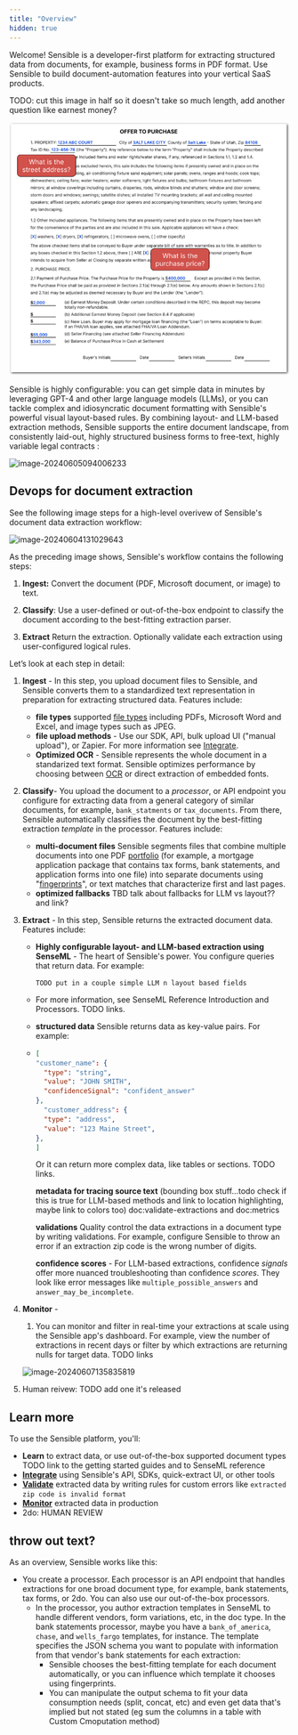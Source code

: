 ```yaml
---
title: "Overview"
hidden: true
---
```


Welcome! Sensible is a developer-first platform for extracting structured data from documents, for example, business forms in PDF format. Use Sensible to build document-automation features into your vertical SaaS products. 

TODO: cut this image in half so it doesn't take so much length, add another question  like earnest money?

![Click to enlarge](https://raw.githubusercontent.com/sensible-hq/sensible-docs/main/readme-sync/assets/v0/images/final/intro_SDK_2.png)



Sensible is highly configurable: you can get simple data in minutes by leveraging GPT-4 and other large language models (LLMs), or you can tackle complex and idiosyncratic document formatting with Sensible's powerful visual layout-based rules. By combining layout- and LLM-based extraction methods, Sensible supports the entire document landscape, from consistently laid-out, highly structured business forms to free-text, highly variable legal contracts :

![image-20240605094006233](C:\Users\franc\AppData\Roaming\Typora\typora-user-images\image-20240605094006233.png)

## Devops for document extraction

See the following image steps for a high-level overivew of Sensible's document data extraction workflow:





![image-20240604131029643](C:\Users\franc\AppData\Roaming\Typora\typora-user-images\image-20240604131029643.png)

As the preceding image shows, Sensible's workflow contains the following steps:

1. **Ingest:** Convert the document (PDF, Microsoft document, or image) to text.

2. **Classify**: Use a user-defined or out-of-the-box endpoint to classify the document according to the best-fitting extraction parser.

3. **Extract** Return the extraction. Optionally validate each extraction using user-configured logical rules.

Let’s look at each step in detail:

1. **Ingest** - In this step, you upload document files to Sensible, and Sensible converts them to a standardized text representation in preparation for extracting structured data. Features include:

   - **file types** supported [file types](doc:file-types) including PDFs, Microsoft Word and Excel, and image types such as JPEG.
   - **file upload methods** - Use our SDK, API, bulk upload UI ("manual upload"), or Zapier. For more information see [Integrate](doc:integrate).
   - **Optimized OCR** - Sensible represents the whole document in a standarized text format. Sensible optimizes performance by choosing between [OCR](doc:ocr) or direct extraction of embedded fonts. 

2. **Classify**- You upload the document to a *processor*, or API endpoint you configure  for extracting data from a general category of similar documents, for example, `bank_statments` or `tax_documents`.  From there, Sensible automatically classifies the document by  the best-fitting extraction *template*  in the processor. Features include:

   - **multi-document files** Sensible segments files that combine multiple documents into one PDF [portfolio](doc:portfolio) (for example, a mortgage application package that contains tax forms, bank statements, and application forms into one file)  into separate documents using "[fingerprints](doc:fingerprint)", or text matches that characterize first and last pages.
   - **optimized fallbacks** TBD talk about fallbacks for LLM vs layout?? and link?

3. **Extract** - In this step, Sensible returns the extracted document data. Features include: 

   - **Highly configurable layout- and LLM-based extraction using SenseML** - The heart of Sensible's power. You configure queries that return data. For example:

     ```
     TODO put in a couple simple LLM n layout based fields
     ```

     

   -  For more information, see SenseML Reference Introduction and Processors. TODO links.

   - **structured data** Sensible returns data as key-value pairs. For example:

   - ```json
     [
     "customer_name": {
       "type": "string",
       "value": "JOHN SMITH",
       "confidenceSignal": "confident_answer"
     },
       "customer_address": {
       "type": "address",
       "value": "123 Maine Street",
     },
     ]
     ```

     Or it can return more complex data, like tables or sections. TODO links.

     **metadata for tracing source text** (bounding box stuff...todo check if this is true for LLM-based methods and link to location highlighting, maybe link to colors too) doc:validate-extractions and doc:metrics

     **validations** Quality control the data extractions in a document type by writing validations. For example, configure Sensible to throw an error if an extraction zip code is the wrong number of digits.

     **confidence scores**  - For LLM-based extractions, confidence *signals* offer more nuanced troubleshooting than confidence *scores*. They look like error messages like `multiple_possible_answers` and `answer_may_be_incomplete`.

     

4. **Monitor** -  

   1. You can monitor and filter in real-time your extractions at scale using the Sensible app's dashboard. For example, view the number of extractions in recent days or filter by which extractions are returning nulls for target data. TODO links

     ![image-20240607135835819](C:\Users\franc\AppData\Roaming\Typora\typora-user-images\image-20240607135835819.png)

     

   

5. Human reivew: TODO add one it's released



## Learn more



To use the Sensible platform, you'll:

- **Learn** to extract data, or use out-of-the-box supported document types TODO link to the getting started guides and to SenseML reference
- [**Integrate**](doc:integrate) using Sensible's API, SDKs, quick-extract UI, or other tools
- [**Validate**](doc:validate-extractions) extracted data by writing rules for custom errors like `extracted zip code is invalid format` 
- [**Monitor**](doc:metrics) extracted data in production 
- 2do: HUMAN REVIEW





## throw out text?



As an overview, Sensible works like this:

- You create a processor. Each processor is an API endpoint that handles extractions for one broad document type, for example, bank statements, tax forms, or 2do. You can also use our out-of-the-box processors.
  - In the processor, you author extraction templates in SenseML to handle different vendors, form variations, etc, in the doc type. In the bank statements processor, maybe you have a `bank_of_america`, `chase`, and `wells_fargo` templates, for instance. The template specifies the JSON schema you want to populate with information from that vendor's bank statements for each extraction:
    - Sensible chooses the best-fitting template for each document automatically, or you can influence which template it chooses using fingerprints. 
    - You can manipulate the output schema to fit your data consumption needs (split, concat, etc) and even get data that's implied but not stated (eg sum the columns in a table with Custom Cmoputation method)









